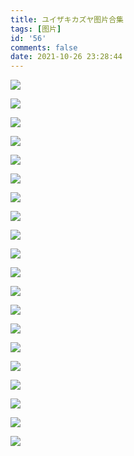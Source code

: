 ```yaml
---
title: ユイザキカズヤ图片合集
tags: [图片]
id: '56'
comments: false
date: 2021-10-26 23:28:44
---
```


![](https://pixiv.lolicon.cyou/img-original/img/2021/08/21/00/00/12/92134757_p0.jpg)

![](https://pixiv.lolicon.cyou/img-original/img/2021/08/05/00/00/09/91731304_p0.jpg)

![](https://pixiv.lolicon.cyou/img-original/img/2021/07/04/00/00/04/90991390_p0.jpg)

![](https://pixiv.lolicon.cyou/img-original/img/2021/06/02/00/01/02/90259893_p0.jpg)

![](https://pixiv.lolicon.cyou/img-original/img/2021/05/22/00/00/08/89998770_p0.jpg)

![](https://pixiv.lolicon.cyou/img-original/img/2021/05/07/00/00/01/89657028_p0.jpg)

![](https://pixiv.lolicon.cyou/img-original/img/2021/04/08/00/00/01/89004394_p0.jpg)

![](https://pixiv.lolicon.cyou/img-original/img/2021/01/31/00/00/04/87415921_p0.jpg)

![](https://pixiv.lolicon.cyou/img-original/img/2021/01/17/00/00/07/87097573_p0.jpg)

![](https://pixiv.lolicon.cyou/img-original/img/2020/11/11/00/00/05/85591217_p0.jpg)

![](https://pixiv.lolicon.cyou/img-original/img/2020/10/24/00/00/02/85195124_p0.jpg)

![](https://pixiv.lolicon.cyou/img-original/img/2020/10/18/00/31/09/85076846_p0.jpg)

![](https://pixiv.lolicon.cyou/img-original/img/2020/10/15/00/00/03/85016635_p0.jpg)

![](https://pixiv.lolicon.cyou/img-original/img/2020/10/09/00/17/31/84889227_p0.jpg)

![](https://pixiv.lolicon.cyou/img-original/img/2020/09/26/00/00/05/84609170_p0.jpg)

![](https://pixiv.lolicon.cyou/img-original/img/2020/03/17/00/00/15/80168630_p0.jpg)

![](https://pixiv.lolicon.cyou/img-original/img/2019/12/04/00/00/02/78127034_p0.jpg)

![](https://pixiv.lolicon.cyou/img-original/img/2019/11/26/00/00/03/77995860_p0.jpg)

![](https://pixiv.lolicon.cyou/img-original/img/2019/08/30/14/36/44/76531124_p0.jpg)

![](https://pixiv.lolicon.cyou/img-original/img/2021/12/26/12/09/25/95035662_p0.jpg)